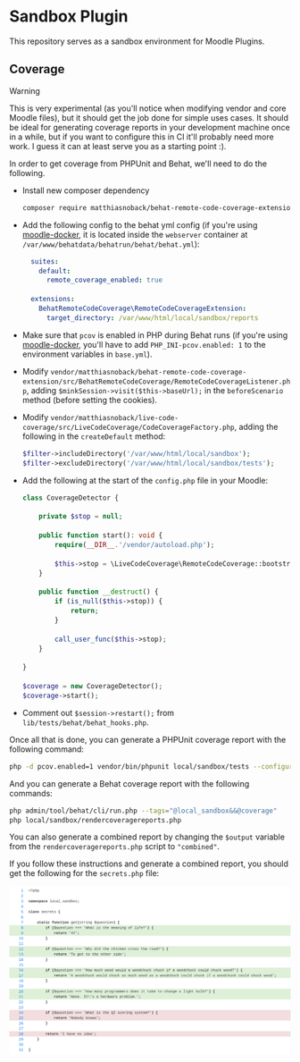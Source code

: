 # Sandbox Plugin

This repository serves as a sandbox environment for Moodle Plugins.

## Coverage

> [!WARNING]
> This is very experimental (as you'll notice when modifying vendor and core Moodle files), but it should get the job done for simple uses cases. It should be ideal for generating coverage reports in your development machine once in a while, but if you want to configure this in CI it'll probably need more work. I guess it can at least serve you as a starting point :).

In order to get coverage from PHPUnit and Behat, we'll need to do the following.

- Install new composer dependency
    ```sh
    composer require matthiasnoback/behat-remote-code-coverage-extension
    ```

- Add the following config to the behat yml config (if you're using [moodle-docker](https://github.com/moodlehq/moodle-docker), it is located inside the `webserver` container at `/var/www/behatdata/behatrun/behat/behat.yml`):
    ```yml
      suites:
        default:
          remote_coverage_enabled: true

      extensions:
        BehatRemoteCodeCoverage\RemoteCodeCoverageExtension:
          target_directory: /var/www/html/local/sandbox/reports
    ```
- Make sure that `pcov` is enabled in PHP during Behat runs (if you're using [moodle-docker](https://github.com/moodlehq/moodle-docker), you'll have to add `PHP_INI-pcov.enabled: 1` to the environment variables in `base.yml`).

- Modify `vendor/matthiasnoback/behat-remote-code-coverage-extension/src/BehatRemoteCodeCoverage/RemoteCodeCoverageListener.php`, adding `$minkSession->visit($this->baseUrl);` in the `beforeScenario` method (before setting the cookies).

- Modify `vendor/matthiasnoback/live-code-coverage/src/LiveCodeCoverage/CodeCoverageFactory.php`, adding the following in the `createDefault` method:
    ```php
    $filter->includeDirectory('/var/www/html/local/sandbox');
    $filter->excludeDirectory('/var/www/html/local/sandbox/tests');
    ```

- Add the following at the start of the `config.php` file in your Moodle:
    ```php
    class CoverageDetector {

        private $stop = null;

        public function start(): void {
            require(__DIR__.'/vendor/autoload.php');

            $this->stop = \LiveCodeCoverage\RemoteCodeCoverage::bootstrap(true, sys_get_temp_dir());
        }

        public function __destruct() {
            if (is_null($this->stop)) {
                return;
            }

            call_user_func($this->stop);
        }

    }

    $coverage = new CoverageDetector();
    $coverage->start();
    ```

- Comment out `$session->restart();` from `lib/tests/behat/behat_hooks.php`.

Once all that is done, you can generate a PHPUnit coverage report with the following command:

```sh
php -d pcov.enabled=1 vendor/bin/phpunit local/sandbox/tests --configuration local/sandbox --coverage-php local/sandbox/reports/phpunit.cov --coverage-html local/sandbox/reports/phpunit --test-suffix="_test.php"
```

And you can generate a Behat coverage report with the following commands:

```sh
php admin/tool/behat/cli/run.php --tags="@local_sandbox&&@coverage"
php local/sandbox/rendercoveragereports.php
```

You can also generate a combined report by changing the `$output` variable from the `rendercoveragereports.php` script to `"combined"`.

If you follow these instructions and generate a combined report, you should get the following for the `secrets.php` file:

![Screenshot of coverage report](./docs/coverage.png)
